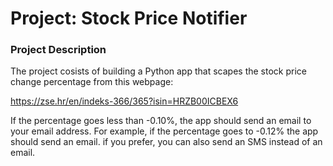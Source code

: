 # Project: Stock Price Notifier

### Project Description

The project cosists of building a Python app that scapes the stock price change percentage from this webpage:

https://zse.hr/en/indeks-366/365?isin=HRZB00ICBEX6

If the percentage goes less than -0.10%, the app should send an email to your email address. For example, if the percentage goes to -0.12% the app should send an email. if you prefer, you can also send an SMS instead of an email.


